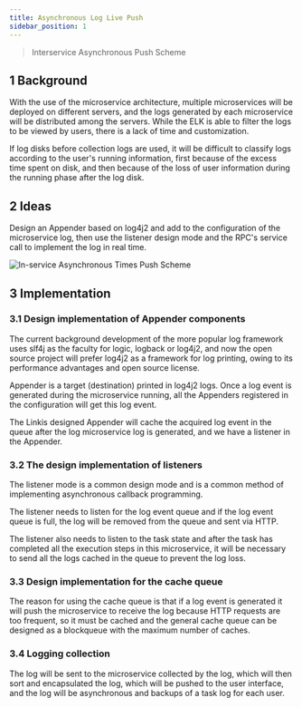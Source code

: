 ```yaml
---
title: Asynchronous Log Live Push
sidebar_position: 1
---
```

> Interservice Asynchronous Push Scheme

## 1 Background

With the use of the microservice architecture, multiple microservices will be deployed on different servers, and the logs generated by each microservice will be distributed among the servers. While the ELK is able to filter the logs to be viewed by users, there is a lack of time and customization.

If log disks before collection logs are used, it will be difficult to classify logs according to the user's running information, first because of the excess time spent on disk, and then because of the loss of user information during the running phase after the log disk.

## 2 Ideas

Design an Appender based on log4j2 and add to the configuration of the microservice log, then use the listener design mode and the RPC's service call to implement the log in real time.

![In-service Asynchronous Times Push Scheme](../../images/ch4/commons/log_push.png)

## 3 Implementation

### 3.1 Design implementation of Appender components

The current background development of the more popular log framework uses slf4j as the faculty for logic, logback or log4j2, and now the open source project will prefer log4j2 as a framework for log printing, owing to its performance advantages and open source license.

Appender is a target (destination) printed in log4j2 logs. Once a log event is generated during the microservice running, all the Appenders registered in the configuration will get this log event.

The Linkis designed Appender will cache the acquired log event in the queue after the log microservice log is generated, and we have a listener in the Appender.

### 3.2 The design implementation of listeners

The listener mode is a common design mode and is a common method of implementing asynchronous callback programming.

The listener needs to listen for the log event queue and if the log event queue is full, the log will be removed from the queue and sent via HTTP.

The listener also needs to listen to the task state and after the task has completed all the execution steps in this microservice, it will be necessary to send all the logs cached in the queue to prevent the log loss.

### 3.3 Design implementation for the cache queue

The reason for using the cache queue is that if a log event is generated it will push the microservice to receive the log because HTTP requests are too frequent, so it must be cached and the general cache queue can be designed as a blockqueue with the maximum number of caches.

### 3.4 Logging collection

The log will be sent to the microservice collected by the log, which will then sort and encapsulated the log, which will be pushed to the user interface, and the log will be asynchronous and backups of a task log for each user.

